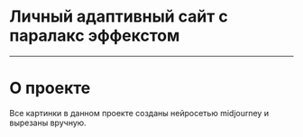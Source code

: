 # Личный адаптивный сайт с паралакс эффекстом

---

# О проекте

Все картинки в данном проекте созданы нейросетью midjourney и вырезаны вручную.